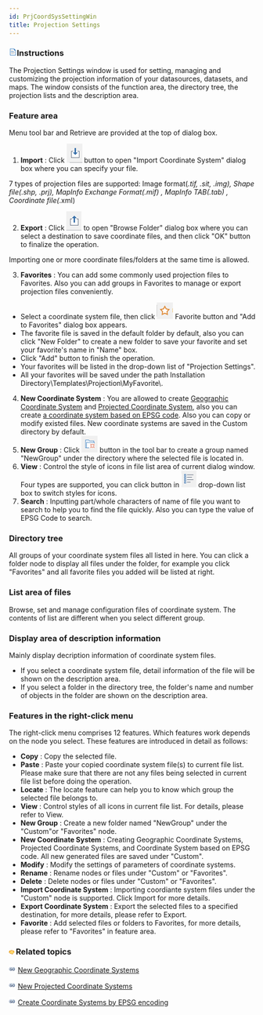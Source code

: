 ```yaml
---
id: PrjCoordSysSettingWin
title: Projection Settings
---  
```



### ![](../../img/read.gif)Instructions

The Projection Settings window is used for setting, managing and customizing the projection information of your datasources, datasets, and maps. The window consists of the function area, the directory tree, the projection lists and the description area.
  
### Feature area

Menu tool bar and Retrieve are provided at the top of dialog box.

  1. **Import** : Click ![](img-en/Import.png) button to open "Import Coordinate System" dialog box where you can specify your file.

7 types of projection files are supported: Image format(*.tif, *.sit, *.img),
Shape file(*.shp, *.prj), MapInfo Exchange Format(*.mif) , MapInfo TAB(*.tab)
, Coordinate file(*.xml)

  2. **Export** : Click ![](img-en/Export.png) to open "Browse Folder" dialog box where you can select a destination to save coordinate files, and then click "OK" button to finalize the operation.

Importing one or more coordinate files/folders at the same time is allowed.

  3. **Favorites** : You can add some commonly used projection files to Favorites. Also you can add groups in Favorites to manage or export projection files conveniently. 
  * Select a coordinate system file, then click ![](img-en/collect.png) Favorite button and "Add to Favorites" dialog box appears.
  * The favorite file is saved in the default folder by default, also you can click "New Folder" to create a new folder to save your favorite and set your favorite's name in "Name" box. 
  * Click "Add" button to finish the operation.
  * Your favorites will be listed in the drop-down list of "Projection Settings".
  * All your favorites will be saved under the path Installation Directory\Templates\Projection\MyFavorite\\.
  4. **New Coordinate System** : You are allowed to create [Geographic Coordinate System](NewGeoCoordSys.htm) and [Projected Coordinate System](NewProCoordSys.htm), also you can create [a coordinate system based on EPSG code](NewGEPSGCoordSys.htm). Also you can copy or modify existed files. New coordinate systems are saved in the Custom directory by default. 
  5. **New Group** : Click ![](img-en/NewGrounp.png) button in the tool bar to create a group named "NewGroup" under the directory where the selected file is located in.
  6. **View** : Control the style of icons in file list area of current dialog window. Four types are supported, you can click button in ![](img-en/DisplayProject.png) drop-down list box to switch styles for icons.
  7. **Search** : Inputting part/whole characters of name of file you want to search to help you to find the file quickly. Also you can type the value of EPSG Code to search. 

### Directory tree

All groups of your coordinate system files all listed in here. You can click a folder node to display all files under the folder, for example you click "Favorites" and all favorite files you added will be listed at right.

### List area of files

Browse, set and manage configuration files of coordinate system. The contents of list are different when you select different group.

### Display area of description information

Mainly display decription information of coordinate system files.

  * If you select a coordinate system file, detail information of the file will be shown on the description area.
  * If you select a folder in the directory tree, the folder's name and number of objects in the folder are shown on the description area.

### Features in the right-click menu

The right-click menu comprises 12 features. Which features work depends on the
node you select. These features are introduced in detail as follows:

  * **Copy** : Copy the selected file.
  * **Paste** : Paste your copied coordinate system file(s) to current file list. Please make sure that there are not any files being selected in current file list before doing the operation. 
  * **Locate** : The locate feature can help you to know which group the selected file belongs to.
  * **View** : Control styles of all icons in current file list. For details, please refer to View.
  * **New Group** : Create a new folder named "NewGroup" under the "Custom"or "Favorites" node. 
  * **New Coordinate System** : Creating Geographic Coordinate Systems, Projected Coordinate Systems, and Coordinate System based on EPSG code. All new generated files are saved under "Custom".
  * **Modify** : Modify the settings of parameters of coordinate systems.
  * **Rename** : Rename nodes or files under "Custom" or "Favorites".
  * **Delete** : Delete nodes or files under "Custom" or "Favorites".
  * **Import Coordinate System** : Importing coordiante system files under the "Custom" node is supported. Click Import for more details.
  * **Export Coordinate System** : Export the selected files to a specified destination, for more details, please refer to Export.
  * **Favorite** : Add selected files or folders to Favorites, for more details, please refer to "Favorites" in feature area.

### ![](../../img/seealso.png)Related topics

![](../../img/smalltitle.png) [New Geographic Coordinate Systems](NewGeoCoordSys.htm)

![](../../img/smalltitle.png) [New Projected Coordinate Systems](NewProCoordSys.htm)

![](../../img/smalltitle.png) [Create Coordinate Systems by EPSG encoding](NewGEPSGCoordSys.htm)